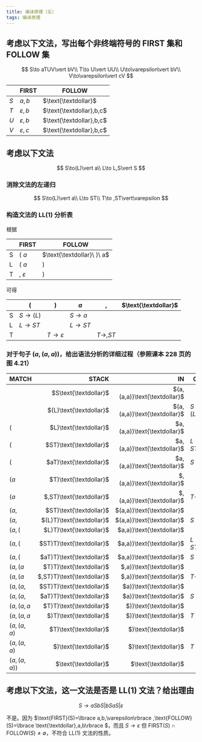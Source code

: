 ```yaml
---
title: 编译原理（五）
tags: 编译原理
---
```


## 考虑以下文法，写出每个非终端符号的 FIRST 集和 FOLLOW 集

$$
S\to aTUV\vert bV\\
T\to U\vert UU\\
U\to\varepsilon\vert bV\\
V\to\varepsilon\vert cV
$$

|     | FIRST           | FOLLOW                   |
| --- | --------------- | ------------------------ |
| $S$ | $a,b$           | $\text{\textdollar}$     |
| $T$ | $\varepsilon,b$ | $\text{\textdollar},b,c$ |
| $U$ | $\varepsilon,b$ | $\text{\textdollar},b,c$ |
| $V$ | $\varepsilon,c$ | $\text{\textdollar},b,c$ |

## 考虑以下文法

$$
S\to(L)\vert a\\
L\to L,S\vert S
$$

### 消除文法的左递归

$$
S\to(L)\vert a\\
L\to ST\\
T\to ,ST\vert\varepsilon
$$

### 构造文法的 LL(1) 分析表

根据

|     | FIRST            | FOLLOW                     |
| --- | ---------------- | -------------------------- |
| S   | $(\ a$           | $\text{\textdollar}\ )\ a$ |
| L   | $(\ a$           | $)$                        |
| T   | $,\ \varepsilon$ | $)$                        |

可得

|     | $($       | $)$               | $a$       | $,$       | $\text{\textdollar}$ |
| --- | --------- | ----------------- | --------- | --------- | -------------------- |
| S   | $S\to(L)$ |                   | $S\to a$  |           |                      |
| L   | $L\to ST$ |                   | $L\to ST$ |           |                      |
| T   |           | $T\to\varepsilon$ |           | $T\to,ST$ |                      |

### 对于句子 $(a, (a, a))$，给出语法分析的详细过程（参照课本 228 页的图 4.21）

| MATCH       |                      STACK |                            IN | OUT               |
| :---------- | -------------------------: | ----------------------------: | ----------------- |
|             |      $S\text{\textdollar}$ | $(a,(a,a))\text{\textdollar}$ |                   |
|             |    $(L)\text{\textdollar}$ | $(a,(a,a))\text{\textdollar}$ | $S\to(L)$         |
| $($         |     $L)\text{\textdollar}$ |  $a,(a,a))\text{\textdollar}$ |                   |
| $($         |    $ST)\text{\textdollar}$ |  $a,(a,a))\text{\textdollar}$ | $L\to ST$         |
| $($         |    $aT)\text{\textdollar}$ |  $a,(a,a))\text{\textdollar}$ | $S\to a$          |
| $(a$        |     $T)\text{\textdollar}$ |   $,(a,a))\text{\textdollar}$ |                   |
| $(a$        |   $,ST)\text{\textdollar}$ |   $,(a,a))\text{\textdollar}$ | $T\to,ST$         |
| $(a,$       |    $ST)\text{\textdollar}$ |    $(a,a))\text{\textdollar}$ |                   |
| $(a,$       |  $(L)T)\text{\textdollar}$ |    $(a,a))\text{\textdollar}$ | $S\to L$          |
| $(a,($      |   $L)T)\text{\textdollar}$ |     $a,a))\text{\textdollar}$ |                   |
| $(a,($      |  $ST)T)\text{\textdollar}$ |     $a,a))\text{\textdollar}$ | $L\to ST$         |
| $(a,($      |  $aT)T)\text{\textdollar}$ |     $a,a))\text{\textdollar}$ | $S\to a$          |
| $(a,(a$     |   $T)T)\text{\textdollar}$ |      $,a))\text{\textdollar}$ |                   |
| $(a,(a$     | $,ST)T)\text{\textdollar}$ |      $,a))\text{\textdollar}$ | $T\to,ST$         |
| $(a,(a,$    |  $ST)T)\text{\textdollar}$ |       $a))\text{\textdollar}$ |                   |
| $(a,(a,$    |  $aT)T)\text{\textdollar}$ |       $a))\text{\textdollar}$ | $S\to a$          |
| $(a,(a,a$   |   $T)T)\text{\textdollar}$ |        $))\text{\textdollar}$ |                   |
| $(a,(a,a$   |    $)T)\text{\textdollar}$ |        $))\text{\textdollar}$ | $T\to\varepsilon$ |
| $(a,(a,a)$  |     $T)\text{\textdollar}$ |         $)\text{\textdollar}$ |                   |
| $(a,(a,a)$  |      $)\text{\textdollar}$ |         $)\text{\textdollar}$ | $T\to\varepsilon$ |
| $(a,(a,a))$ |       $\text{\textdollar}$ |          $\text{\textdollar}$ |                   |

## 考虑以下文法，这一文法是否是 LL(1) 文法？给出理由

$$
S\to aSbS\vert bSaS\vert\varepsilon
$$

不是。因为 $\text{FIRST}(S)=\lbrace a,b,\varepsilon\rbrace ,\text{FOLLOW}(S)=\lbrace \text{\textdollar},a,b\rbrace $，而且 $S\to\varepsilon$ 但 $\text{FIRST}(S)\cap\text{FOLLOW}(S)\neq\emptyset$，不符合 LL(1) 文法的性质。
